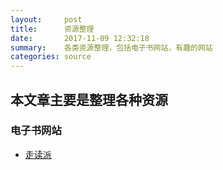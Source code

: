 ```yaml
---
layout:     post
title:      资源整理
date:       2017-11-09 12:32:18
summary:    各类资源整理，包括电子书网站，有趣的网站
categories: source
---
```




## 本文章主要是整理各种资源

### 电子书网站

* [走读派][1]


[1]:http://www.zoudupai.com/